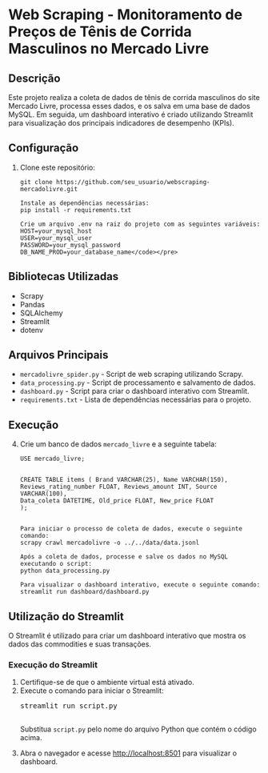 <h1>Web Scraping - Monitoramento de Preços de Tênis de Corrida Masculinos no Mercado Livre</h1>
  
  <h2>Descrição</h2>
  <p>Este projeto realiza a coleta de dados de tênis de corrida masculinos do site Mercado Livre, processa esses dados, e os salva em uma base de dados MySQL. Em seguida, um dashboard interativo é criado utilizando Streamlit para visualização dos principais indicadores de desempenho (KPIs).</p>
  
  <h2>Configuração</h2>
  <ol>
    <li>Clone este repositório:</li>
    <pre><code>git clone https://github.com/seu_usuario/webscraping-mercadolivre.git</code></pre>
    
    Instale as dependências necessárias:
    pip install -r requirements.txt
    
    Crie um arquivo .env na raiz do projeto com as seguintes variáveis:
    HOST=your_mysql_host
    USER=your_mysql_user
    PASSWORD=your_mysql_password
    DB_NAME_PROD=your_database_name</code></pre>
  </ol>
  <h2>Bibliotecas Utilizadas</h2>
  <ul>
    <li>Scrapy</li>
    <li>Pandas</li>
    <li>SQLAlchemy</li>
    <li>Streamlit</li>
    <li>dotenv</li>
  </ul>

  <h2>Arquivos Principais</h2>
  <ul>
    <li><code>mercadolivre_spider.py</code> - Script de web scraping utilizando Scrapy.</li>
    <li><code>data_processing.py</code> - Script de processamento e salvamento de dados.</li>
    <li><code>dashboard.py</code> - Script para criar o dashboard interativo com Streamlit.</li>
    <li><code>requirements.txt</code> - Lista de dependências necessárias para o projeto.</li>
  </ul>
  
  <h2>Execução</h2>
  <ol start="4">
    <li>Crie um banco de dados <code>mercado_livre</code> e a seguinte tabela:</li>
    <pre><code>USE mercado_livre;

CREATE TABLE items (
  Brand VARCHAR(25),
  Name VARCHAR(150),
  Reviews_rating_number FLOAT,
  Reviews_amount INT,
  Source VARCHAR(100),
  Data_coleta DATETIME,
  Old_price FLOAT,
  New_price FLOAT
);</code></pre>
    
    Para iniciar o processo de coleta de dados, execute o seguinte comando:
    scrapy crawl mercadolivre -o ../../data/data.jsonl
    
    Após a coleta de dados, processe e salve os dados no MySQL executando o script:
    python data_processing.py
    
    Para visualizar o dashboard interativo, execute o seguinte comando:
    streamlit run dashboard/dashboard.py
  </ol>
<h2>Utilização do Streamlit</h2>
<p>
    O Streamlit é utilizado para criar um dashboard interativo que mostra os dados das commodities e suas transações.
</p>

<h3>Execução do Streamlit</h3>
<ol>
    <li>Certifique-se de que o ambiente virtual está ativado.</li>
    <li>Execute o comando para iniciar o Streamlit:
        <pre>
streamlit run script.py
        </pre>
        <p>Substitua <code>script.py</code> pelo nome do arquivo Python que contém o código acima.</p>
    </li>
    <li>Abra o navegador e acesse <a href="http://localhost:8501">http://localhost:8501</a> para visualizar o dashboard.</li>
</ol>
